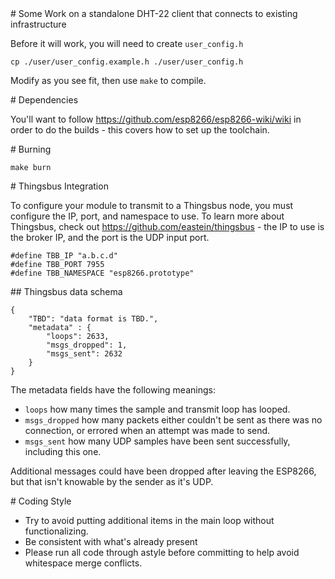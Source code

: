 <A name="toc1-0" title="Some Work on a standalone DHT-22 client that connects to existing infrastructure" />
# Some Work on a standalone DHT-22 client that connects to existing infrastructure

Before it will work, you will need to create `user_config.h`

    cp ./user/user_config.example.h ./user/user_config.h


Modify as you see fit, then use `make` to compile.

<A name="toc1-10" title="Dependencies" />
# Dependencies

You'll want to follow https://github.com/esp8266/esp8266-wiki/wiki in order to do the builds - this covers how to set up the toolchain.


<A name="toc1-16" title="Burning" />
# Burning

    make burn

<A name="toc1-21" title="Thingsbus Integration" />
# Thingsbus Integration

To configure your module to transmit to a Thingsbus node, you must configure the IP, port, and namespace to use. To learn more about Thingsbus, check out https://github.com/eastein/thingsbus - the IP to use is the broker IP, and the port is the UDP input port.

    #define TBB_IP "a.b.c.d"
    #define TBB_PORT 7955
    #define TBB_NAMESPACE "esp8266.prototype"

<A name="toc2-30" title="Thingsbus data schema" />
## Thingsbus data schema


    {
	    "TBD": "data format is TBD.",
		"metadata" : {
			"loops": 2633,
			"msgs_dropped": 1,
			"msgs_sent": 2632
		}
	}


The metadata fields have the following meanings:

* `loops` how many times the sample and transmit loop has looped.
* `msgs_dropped` how many packets either couldn't be sent as there was no connection, or errored when an attempt was made to send.
* `msgs_sent` how many UDP samples have been sent successfully, including this one. 

Additional messages could have been dropped after leaving the ESP8266, but that isn't knowable by the sender as it's UDP.

<A name="toc1-52" title="Coding Style" />
# Coding Style

* Try to avoid putting additional items in the main loop without functionalizing.
* Be consistent with what's already present
* Please run all code through astyle before committing to help avoid whitespace merge conflicts.
